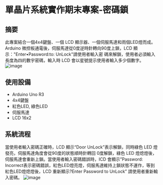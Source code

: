# 單晶片系統實作期末專案-密碼鎖
## 摘要
此專案結合一個4x4鍵盤、一個 LCD 顯示器、一個伺服馬達和雨個LED燈而成。Arduino 微控板通電後，伺服馬達從0度逆時針轉向90度上鎖，LCD 顯示："Enter•Password:to: UnLock"請使用者輸入密
碼來解鎖，使用者必須輸入長度為四的數宇密碼，輸入時 LCD 會以星號提示使用者輸入多少個數字。
![image](https://github.com/a7209579/arduino-door-lock/blob/main/images/tinkercad.png)
## 使用設備
* Arduino Uno R3
* 4x4鍵盤
* 紅色LED, 綠色LED
* 伺服馬達
* LCD 16x2
## 系統流程
當使用者輸入密碼正確時，LCD 顯示“Door UnLock”表示解鎖，同時綠色 LED 燈發亮，伺服馬達角度會從90度的狀態順時針轉回 0度解鎖，綠色 LED 燈熄燈後，伺服馬達會重新上鎖。當使用者輸入密碼錯誤時，ICD 會顯示”Password: Incorrect表示密碼錯誤，紅色LED燈亮燈，伺服馬達維持上鎖狀態不運作，等到紅色LED燈熄燈後，LCD 重新顯示?Enter Password to UnLock” 請使用者重新輸入密碼。
![image](https://github.com/a7209579/arduino-door-lock/blob/main/images/flowchart.jpg)
